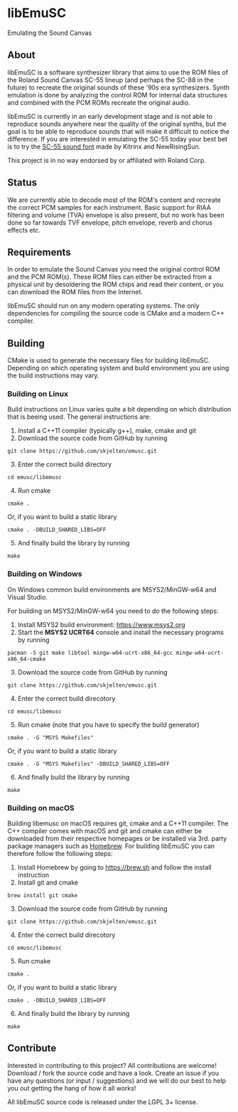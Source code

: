 # libEmuSC
Emulating the Sound Canvas

## About
libEmuSC is a software synthesizer library that aims to use the ROM files of the Roland Sound Canvas SC-55 lineup (and perhaps the SC-88 in the future) to recreate the original sounds of these '90s era synthesizers. Synth emulation is done by analyzing the control ROM for internal data structures and combined with the PCM ROMs recreate the original audio.

libEmuSC is currently in an early development stage and is not able to reproduce sounds anywhere near the quality of the original synths, but the goal is to be able to reproduce sounds that will make it difficult to notice the difference. If you are interested in emulating the SC-55 today your best bet is to try the [SC-55 sound font](https://github.com/Kitrinx/SC55_Soundfont) made by Kitrinx and NewRisingSun.

This project is in no way endorsed by or affiliated with Roland Corp.

## Status
We are currently able to decode most of the ROM's content and recreate the correct PCM samples for each instrument. Basic support for RIAA filtering and volume (TVA) envelope is also present, but no work has been done so far towards TVF envelope, pitch envelope, reverb and chorus effects etc.

## Requirements
In order to emulate the Sound Canvas you need the original control ROM and the PCM ROM(s). These ROM files can either be extracted from a physical unit by desoldering the ROM chips and read their content, or you can download the ROM files from the Internet.

libEmuSC should run on any modern operating systems. The only dependencies for compiling the source code is CMake and a modern C++ compiler.


## Building
CMake is used to generate the necessary files for building libEmuSC. Depending on which operating system and build environment you are using the build instructions may vary.

### Building on Linux
Build instructions on Linux varies quite a bit depending on which distribution that is beeing used. The general instructions are:
1. Install a C++11 compiler (typically g++), make, cmake and git
2. Download the source code from GitHub by running
```
git clone https://github.com/skjelten/emusc.git
```
3. Enter the correct build directory
```
cd emusc/libemusc
```
4. Run cmake
```
cmake .
```
Or, if you want to build a static library
```
cmake . -DBUILD_SHARED_LIBS=OFF
```
5. And finally build the library by running
```
make
```


### Building on Windows
On Windows common build environments are MSYS2/MinGW-w64 and Visual Studio.

For building on MSYS2/MinGW-w64 you need to do the following steps:

1. Install MSYS2 build environment: https://www.msys2.org
2. Start the **MSYS2 UCRT64** console and install the necessary programs by running
```
pacman -S git make libtool mingw-w64-ucrt-x86_64-gcc mingw-w64-ucrt-x86_64-cmake
```
3. Download the source code from GitHub by running
```
git clone https://github.com/skjelten/emusc.git
```
4. Enter the correct build direcotory
```
cd emusc/libemusc
```
5. Run cmake (note that you have to specify the build generator)
```
cmake . -G "MSYS Makefiles"
```
Or, if you want to build a static library
```
cmake . -G "MSYS Makefiles" -DBUILD_SHARED_LIBS=OFF
```
6. And finally build the library by running
```
make
```

### Building on macOS
Building libemusc on macOS requires git, cmake and a C++11 compiler. The C++ compiler comes with macOS and git and cmake can either be downloaded from their respective homepages or be installed via 3rd. party package managers such as [Homebrew](https://brew.sh). For building libEmuSC you can therefore follow the following steps:

1. Install Homebrew by going to https://brew.sh and follow the install instruction
2. Install git and cmake
```
brew install git cmake
```
3. Download the source code from GitHub by running
```
git clone https://github.com/skjelten/emusc.git
```
4. Enter the correct build direcotory
```
cd emusc/libemusc
```
5. Run cmake
```
cmake .
```
Or, if you want to build a static library
```
cmake . -DBUILD_SHARED_LIBS=OFF
```
6. And finally build the library by running
```
make
```

## Contribute
Interested in contributing to this project? All contributions are welcome! Download / fork the source code and have a look. Create an issue if you have any questions (or input / suggestions) and we will do our best to help you out getting the hang of how it all works!

All libEmuSC source code is released under the LGPL 3+ license.

